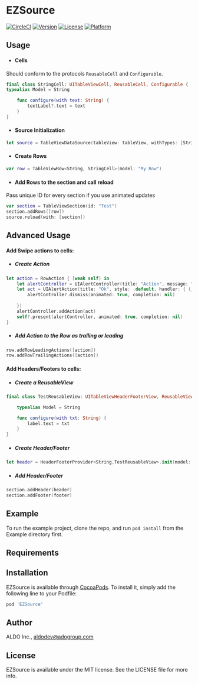 # EZSource

[![CircleCI](https://circleci.com/gh/aldo-dev/mfind.svg?style=svg)](https://circleci.com/gh/aldo-dev/mfind)
[![Version](https://img.shields.io/cocoapods/v/EZSource.svg?style=flat)](https://cocoapods.org/pods/EZSource)
[![License](https://img.shields.io/cocoapods/l/EZSource.svg?style=flat)](https://cocoapods.org/pods/EZSource)
[![Platform](https://img.shields.io/cocoapods/p/EZSource.svg?style=flat)](https://cocoapods.org/pods/EZSource)

## Usage

- #### Cells 
Should conform to the protocols `ReusableCell` and `Configurable`. 
``` swift
final class StringCell: UITableViewCell, ReusableCell, Configurable {
typealias Model = String

    func configure(with text: String) {
        textLabel?.text = text
    }
}
```
- #### Source Initialization
```swift
let source = TableViewDataSource(tableView: tableView, withTypes: [StringCell.self], reusableViews: [])
```

- #### Create Rows
``` swift
var row = TableViewRow<String, StringCell>(model: "My Row")
```
- #### Add Rows to the section and call reload
Pass unique ID for every section if you use animated updates
``` swift
var section = TableViewSection(id: "Test")
section.addRows([row])
source.reload(with: [section])
```

## Advanced Usage

#### Add Swipe actions to cells:
- ##### Create Action
```swift
let action = RowAction { [weak self] in
    let alertController = UIAlertController(title: "Action", message: "Done", preferredStyle: .alert)
    let act = UIAlertAction(title: "Ok", style: .default, handler: { (_) in
        alertController.dismiss(animated: true, completion: nil)
    
    })
    alertController.addAction(act)
    self?.present(alertController, animated: true, completion: nil)
}
```
- ##### Add Action to the Row as tralling or leading
```swift
row.addRowLeadingActions([action])
row.addRowTrailingActions([action])
```
#### Add Headers/Footers to cells:
- ##### Create a ReusableView 
```swift
final class TestReusableView: UITableViewHeaderFooterView, ReusableView, Configurable {

    typealias Model = String

    func configure(with txt: String) {
        label.text = txt
    }
}
```
- ##### Create Header/Footer
```swift
let header = HeaderFooterProvider<String,TestReusableView>.init(model: "My String header")
```
- ##### Add Header/Footer
```swift
section.addHeader(header)
section.addFooter(footer)
```



## Example

To run the example project, clone the repo, and run `pod install` from the Example directory first.

## Requirements

## Installation

EZSource is available through [CocoaPods](https://cocoapods.org). To install
it, simply add the following line to your Podfile:

```ruby
pod 'EZSource'
```

## Author

ALDO Inc., aldodev@adogroup.com

## License

EZSource is available under the MIT license. See the LICENSE file for more info.
